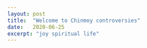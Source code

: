 ```yaml
---
layout: post
title:  "Welcome to Chinmoy controversies"
date:   2020-06-25
excerpt: "joy spiritual life"
---
```

